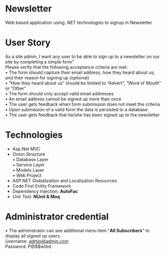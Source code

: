 # Newsletter
Web based application using .NET technologies to signup in Newsletter

# User Story
As a site admin, I want any user to be able to sign up to a newsletter on our site by completing a simple form”  
Please verify that the following acceptance criteria are met:  
•	The form should capture their email address, how they heard about us, and their reason for signing up (optional)  
•	“How they heard about us” should be limited to “Advert”, “Word of Mouth” or “Other”  
•	The form should only accept valid email addresses  
•	An email address cannot be signed up more than once  
•	The user gets feedback when form submission does not meet the criteria  
•	Upon submission of a valid form the data is persisted to a database  
•	The user gets feedback that he/she has been signed up to the newsletter  


# Technologies
- Asp.Net MVC  
- Onion Structure  
•	Database Layer  
•	Service Layer  
•	Models Layer  
•	Web Project  
- ASP.NET Globalization and Localization Resources  
- Code First Entity Framework  
- Dependency Injection: **AutoFac**  
- Unit Test: **NUnit & Moq**  

# Administrator credential 
•	The administrator can see additional menu item “**All Subscribers**” to display all signed up users.  
Username: admin@admin.com  
Password: P@$$w0rd
